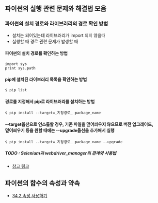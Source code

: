 ## 파이썬의 실행 관련 문제와 해결법 모음

### 파이썬의 설치 경로와 라이브러리의 경로 확인 방법

- 설치는 되어있는데 라이브러리가 import 되지 않을때
- 실행할 때 경로 관련 문제가 발생할 때

#### 파이썬의 설치 경로를 확인하는 방법
```
import sys
print sys.path
```

#### pip에 설치된 라이브러리 목록을 확인하는 방법
```
$ pip list
```

#### 경로를 지정해서 pip로 라이브러리를 설치하는 방법
```
$ pip install --target=_지정경로_ package_name
```
#### --target옵션으로 인스톨할 경우, 기존 파일을 덮어씌우지 않으므로 버전 업그레이드, 덮어씌우기 등을 원할 때에는 --upgrade옵션을 추가해서 실행
```
$ pip install --target=_지정경로_ package_name --upgrade
```

##### TODO : Selenium과 webdriver_manager의 관계와 사용법
 - [참고 링크](https://stackoverflow.com/questions/55592775/webdriver-manager-start-step-is-getting-stuck-while-executing-in-cmd)

 ## 파이썬의 함수의 속성과 약속
 - [34.2 속성 사용하기](https://dojang.io/mod/page/view.php?id=2373)